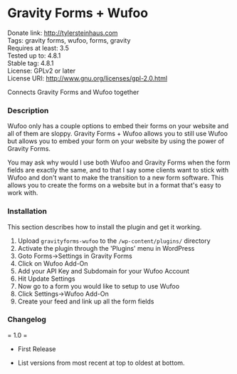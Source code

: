 # Gravity Forms + Wufoo

Donate link: http://tylersteinhaus.com<br />
Tags: gravity forms, wufoo, forms, gravity<br />
Requires at least: 3.5<br />
Tested up to: 4.8.1<br />
Stable tag: 4.8.1<br />
License: GPLv2 or later<br />
License URI: http://www.gnu.org/licenses/gpl-2.0.html<br />
 
Connects Gravity Forms and Wufoo together
 
### Description
 
Wufoo only has a couple options to embed their forms on your website and all of them are sloppy. Gravity Forms + Wufoo allows you to still use Wufoo but allows you to embed your form on your website by using the power of Gravity Forms.

You may ask why would I use both Wufoo and Gravity Forms when the form fields are exactly the same, and to that I say some clients want to stick with Wufoo and don't want to make the transition to a new form software. This allows you to create  the forms on a website but in a format that's easy to work with. 
 
### Installation
 
This section describes how to install the plugin and get it working.
 
 
1. Upload `gravityforms-wufoo` to the `/wp-content/plugins/` directory
1. Activate the plugin through the 'Plugins' menu in WordPress
1. Goto Forms->Settings in Gravity Forms
1. Click on Wufoo Add-On
1. Add your API Key and Subdomain for your Wufoo Account
1. Hit Update Settings
1. Now go to a form you would like to setup to use Wufoo
1. Click Settings->Wufoo Add-On
1. Create your feed and link up all the form fields
 
### Changelog
 
= 1.0 =
* First Release
 
* List versions from most recent at top to oldest at bottom.
 
